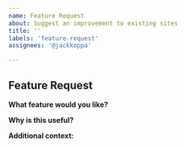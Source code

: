 ```yaml
---
name: Feature Request
about: Suggest an improvement to existing sites
title: ''
labels: 'feature-request'
assignees: '@jackkoppa'

---
```


## Feature Request

**What feature would you like?**
<!-- Describe the feature you'd like to see -->

**Why is this useful?**
<!-- How would this benefit users? -->

**Additional context:**
<!-- Any other context, mockups, or examples --> 
